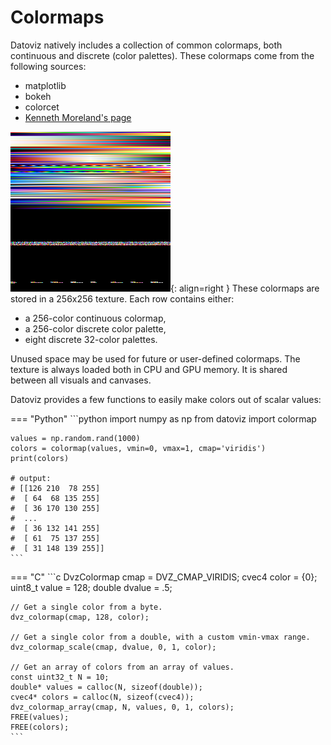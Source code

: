 # Colormaps

Datoviz natively includes a collection of common colormaps, both continuous and discrete (color palettes). These colormaps come from the following sources:

* matplotlib
* bokeh
* colorcet
* [Kenneth Moreland's page](https://www.kennethmoreland.com/color-advice/)

![Colormap texture](../images/color_texture.png){: align=right }
These colormaps are stored in a 256x256 texture. Each row contains either:

* a 256-color continuous colormap,
* a 256-color discrete color palette,
* eight discrete 32-color palettes.

Unused space may be used for future or user-defined colormaps. The texture is always loaded both in CPU and GPU memory. It is shared between all visuals and canvases.

Datoviz provides a few functions to easily make colors out of scalar values:

=== "Python"
    ```python
    import numpy as np
    from datoviz import colormap

    values = np.random.rand(1000)
    colors = colormap(values, vmin=0, vmax=1, cmap='viridis')
    print(colors)

    # output:
    # [[126 210  78 255]
    #  [ 64  68 135 255]
    #  [ 36 170 130 255]
    #  ...
    #  [ 36 132 141 255]
    #  [ 61  75 137 255]
    #  [ 31 148 139 255]]
    ```

=== "C"
    ```c
    DvzColormap cmap = DVZ_CMAP_VIRIDIS;
    cvec4 color = {0};
    uint8_t value = 128;
    double dvalue = .5;

    // Get a single color from a byte.
    dvz_colormap(cmap, 128, color);

    // Get a single color from a double, with a custom vmin-vmax range.
    dvz_colormap_scale(cmap, dvalue, 0, 1, color);

    // Get an array of colors from an array of values.
    const uint32_t N = 10;
    double* values = calloc(N, sizeof(double));
    cvec4* colors = calloc(N, sizeof(cvec4));
    dvz_colormap_array(cmap, N, values, 0, 1, colors);
    FREE(values);
    FREE(colors);
    ```

<!-- The list of colormaps is generated in a mkdocs hook from utils/export_colormap.py -->
